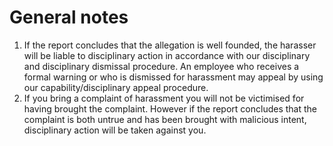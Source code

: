 # General notes

1. If the report concludes that the allegation is well founded, the harasser will be liable to disciplinary action in accordance with our disciplinary and disciplinary dismissal procedure. An employee who receives a formal warning or who is dismissed for harassment may appeal by using our capability/disciplinary appeal procedure.
2. If you bring a complaint of harassment you will not be victimised for having brought the complaint. However if the report concludes that the complaint is both untrue and has been brought with malicious intent, disciplinary action will be taken against you.

